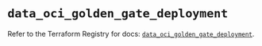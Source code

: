 # `data_oci_golden_gate_deployment`

Refer to the Terraform Registry for docs: [`data_oci_golden_gate_deployment`](https://registry.terraform.io/providers/hashicorp/oci/7.19.0/docs/data-sources/golden_gate_deployment).
